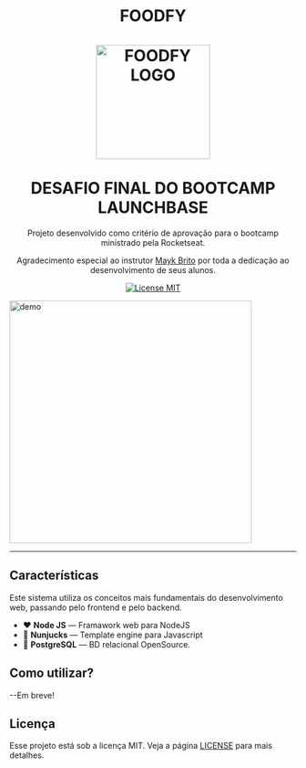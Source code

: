 
<h1 align="center">
FOODFY
  <br>
  <br>
  <img src="https://github.com/luskafaria/foodfy/blob/master/public/assets/chef.png" alt="FOODFY LOGO" width="200">

<br>  
<br>
 DESAFIO FINAL DO BOOTCAMP LAUNCHBASE
</h1>

<p align="center">Projeto desenvolvido como critério de aprovação para o bootcamp ministrado pela Rocketseat.</p>
<p align="center">Agradecimento especial ao instrutor <a href='https://github.com/maykbrito/'>Mayk Brito</a> por toda a dedicação ao desenvolvimento de seus alunos.</p>

<p align="center">
  <a href="https://opensource.org/licenses/MIT">
    <img src="https://img.shields.io/badge/License-MIT-blue.svg" alt="License MIT">
  </a>
</p>

[//]: # (Add your gifs/images here:)

<div>
  <gif src="https://assets4.lottiefiles.com/packages/lf20_hntzYU.json" alt="demo" height="425">
  <img src="IMAGE_2_URL" alt="demo" height="425">
</div>

<hr />

## Características
Este sistema utiliza os conceitos mais fundamentais do desenvolvimento web, passando pelo frontend e pelo backend.

- :hearts: **Node JS** — Framawork web para NodeJS
- :page_facing_up: **Nunjucks** — Template engine para Javascript
- :elephant: **PostgreSQL** — BD relacional OpenSource.

## Como utilizar?

--Em breve!


## Licença

Esse projeto está sob a licença MIT. Veja a página [LICENSE](https://opensource.org/licenses/MIT) para mais detalhes.
